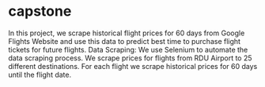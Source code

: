 # capstone
In this project, we scrape historical flight prices for 60 days from Google Flights Website and use this data to predict best time to purchase flight tickets for future flights.
Data Scraping: We use Selenium to automate the data scraping process. We scrape prices for flights from RDU Airport to 25 different destinations. 
For each flight we scrape historical prices for 60 days until the flight date.

